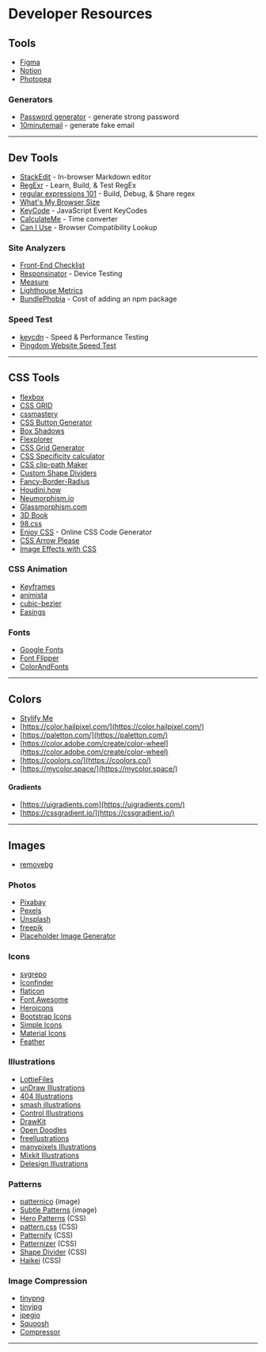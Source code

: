 # Developer Resources

## Tools

- [Figma](https://www.figma.com/)
- [Notion](https://www.notion.so/)
- [Photopea](https://www.photopea.com/)

### Generators

- [Password generator](https://awesome-hopper-6b9092.netlify.app/) - generate strong password
- [10minutemail](https://10minutemail.com/) - generate fake email

---

## Dev Tools

- [StackEdit](https://stackedit.io) - In-browser Markdown editor
- [RegExr](https://regexr.com/) - Learn, Build, & Test RegEx
- [regular expressions 101](https://regex101.com/) - Build, Debug, & Share regex
- [What's My Browser Size](https://www.webpagefx.com/tools/whats-my-browser-size/)
- [KeyCode](https://keycode.info/) - JavaScript Event KeyCodes
- [CalculateMe](https://www.calculateme.com/time/minutes/to-days/) - Time converter
- [Can I Use](https://caniuse.com/) - Browser Compatibility Lookup

### Site Analyzers

- [Front-End Checklist](https://frontendchecklist.io/)
- [Responsinator](http://www.responsinator.com) - Device Testing
- [Measure](https://web.dev/measure/)
- [Lighthouse Metrics](https://lighthouse-metrics.com/)
- [BundlePhobia](https://bundlephobia.com/) - Cost of adding an npm package

### Speed Test

- [keycdn](https://tools.keycdn.com/speed) - Speed & Performance Testing
- [Pingdom Website Speed Test](https://tools.pingdom.com/)

---

## CSS Tools

- [flexbox](https://flexbox.io/)
- [CSS GRID](https://cssgrid.io/)
- [cssmastery](https://estelle.github.io/cssmastery/#slide1)
- [CSS Button Generator](http://css3buttongenerator.com)
- [Box Shadows](https://box-shadow.dev/)
- [Flexplorer](https://bennettfeely.com/flexplorer/)
- [CSS Grid Generator](https://cssgrid-generator.netlify.app/)
- [CSS Specificity calculator](https://polypane.app/css-specificity-calculator/)
- [CSS clip-path Maker](https://bennettfeely.com/clippy/)
- [Custom Shape Dividers](https://www.shapedivider.app/)
- [Fancy-Border-Radius](https://9elements.github.io/fancy-border-radius/)
- [Houdini.how](https://houdini.how/)
- [Neumorphism.io](https://neumorphism.io/)
- [Glassmorphism.com](https://glassmorphism.com/)
- [3D Book](https://3dbook.xyz/)
- [98.css](https://jdan.github.io/98.css/)
- [Enjoy CSS](https://enjoycss.com/) - Online CSS Code Generator
- [CSS Arrow Please](https://cssarrowplease.com/)
- [Image Effects with CSS](https://bennettfeely.com/image-effects/)

### CSS Animation

- [Keyframes](https://keyframes.app/)
- [animista](https://animista.net/)
- [cubic-bezier](https://cubic-bezier.com/)
- [Easings](https://easings.net/)

### Fonts

- [Google Fonts](https://fonts.google.com)
- [Font Flipper](https://fontflipper.com/)
- [ColorAndFonts](https://www.colorsandfonts.com/)

---

## Colors

- [Stylify Me](http://stylifyme.com)
- [https://color.hailpixel.com/](https://color.hailpixel.com/)
- [https://paletton.com/](https://paletton.com/)
- [https://color.adobe.com/create/color-wheel](https://color.adobe.com/create/color-wheel)
- [https://coolors.co/](https://coolors.co/)
- [https://mycolor.space/](https://mycolor.space/)

#### Gradients

- [https://uigradients.com](https://uigradients.com/)
- [https://cssgradient.io/](https://cssgradient.io/)

---

## Images

- [removebg](https://www.remove.bg/)

### Photos

- [Pixabay](https://pixabay.com/)
- [Pexels](https://www.pexels.com)
- [Unsplash](https://unsplash.com/)
- [freepik](https://www.freepik.com)
- [Placeholder Image Generator](https://placeholderimage.dev/)

### Icons

- [svgrepo](https://www.svgrepo.com/)
- [Iconfinder](https://www.iconfinder.com)
- [flaticon](http://www.flaticon.com/)
- [Font Awesome](https://fontawesome.com/)
- [Heroicons](https://heroicons.dev/)
- [Bootstrap Icons](https://icons.getbootstrap.com/)
- [Simple Icons](https://simpleicons.org/)
- [Material Icons](https://fonts.google.com/icons)
- [Feather](https://feathericons.com/)

### Illustrations

- [LottieFiles](https://lottiefiles.com/)
- [unDraw Illustrations](https://undraw.co/illustrations)
- [404 Illustrations](https://error404.fun/)
- [smash illustrations](https://usesmash.com/)
- [Control Illustrations](https://control.rocks/)
- [DrawKit](https://www.drawkit.io/)
- [Open Doodles](https://www.opendoodles.com/)
- [freellustrations](https://freellustrations.com/)
- [manypixels Illustrations](https://www.manypixels.co/gallery)
- [Mixkit Illustrations](https://mixkit.co/free-stock-art/)
- [Delesign Illustrations](https://delesign.com/free-designs/graphics/)

### Patterns

- [patternico](https://patternico.com/) (image)
- [Subtle Patterns](https://www.toptal.com/designers/subtlepatterns/) (image)
- [Hero Patterns](https://www.heropatterns.com/) (CSS)
- [pattern.css](https://bansal.io/pattern-css) (CSS)
- [Patternify](http://www.patternify.com/) (CSS)
- [Patternizer](https://patternizer.com/) (CSS)
- [Shape Divider](https://www.shapedivider.app/) (CSS)
- [Haikei](https://app.haikei.app/) (CSS)

### Image Compression

- [tinypng](https://tinypng.com/)
- [tinyjpg](https://tinyjpg.com/)
- [jpegio](https://www.jpeg.io/)
- [Squoosh](https://squoosh.app/)
- [Compressor](https://compressor.io/)

---
